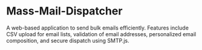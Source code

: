 # Mass-Mail-Dispatcher
A web-based application to send bulk emails efficiently. Features include CSV upload for email lists, validation of email addresses, personalized email composition, and secure dispatch using SMTP.js.
